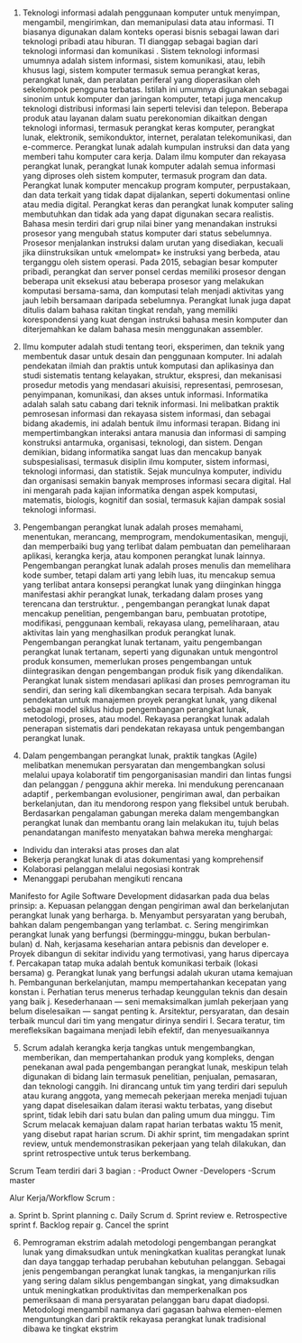 ###
1.	Teknologi informasi adalah penggunaan komputer untuk menyimpan, mengambil, mengirimkan, dan memanipulasi data atau informasi. TI biasanya digunakan dalam konteks operasi bisnis sebagai lawan dari teknologi pribadi atau hiburan. TI dianggap sebagai bagian dari teknologi informasi dan komunikasi . Sistem teknologi informasi umumnya adalah sistem informasi, sistem komunikasi, atau, lebih khusus lagi, sistem komputer termasuk semua perangkat keras, perangkat lunak, dan peralatan periferal yang dioperasikan oleh sekelompok pengguna terbatas. 
Istilah ini umumnya digunakan sebagai sinonim untuk komputer dan jaringan komputer, tetapi juga mencakup teknologi distribusi informasi lain seperti televisi dan telepon. Beberapa produk atau layanan dalam suatu perekonomian dikaitkan dengan teknologi informasi, termasuk perangkat keras komputer, perangkat lunak, elektronik, semikonduktor, internet, peralatan telekomunikasi, dan e-commerce. Perangkat lunak adalah kumpulan instruksi dan data yang memberi tahu komputer cara kerja. Dalam ilmu komputer dan rekayasa perangkat lunak, perangkat lunak komputer adalah semua informasi yang diproses oleh sistem komputer, termasuk program dan data. Perangkat lunak komputer mencakup program komputer, perpustakaan, dan data terkait yang tidak dapat dijalankan, seperti dokumentasi online atau media digital. Perangkat keras dan perangkat lunak komputer saling membutuhkan dan tidak ada yang dapat digunakan secara realistis. 
Bahasa mesin terdiri dari grup nilai biner yang menandakan instruksi prosesor yang mengubah status komputer dari status sebelumnya. Prosesor menjalankan instruksi dalam urutan yang disediakan, kecuali jika diinstruksikan untuk «melompat» ke instruksi yang berbeda, atau terganggu oleh sistem operasi. Pada 2015, sebagian besar komputer pribadi, perangkat dan server ponsel cerdas memiliki prosesor dengan beberapa unit eksekusi atau beberapa prosesor yang melakukan komputasi bersama-sama, dan komputasi telah menjadi aktivitas yang jauh lebih bersamaan daripada sebelumnya. Perangkat lunak juga dapat ditulis dalam bahasa rakitan tingkat rendah, yang memiliki korespondensi yang kuat dengan instruksi bahasa mesin komputer dan diterjemahkan ke dalam bahasa mesin menggunakan assembler. 

2.	Ilmu komputer adalah studi tentang teori, eksperimen, dan teknik yang membentuk dasar untuk desain dan penggunaan komputer. Ini adalah pendekatan ilmiah dan praktis untuk komputasi dan aplikasinya dan studi sistematis tentang kelayakan, struktur, ekspresi, dan mekanisasi prosedur metodis yang mendasari akuisisi, representasi, pemrosesan, penyimpanan, komunikasi, dan akses untuk informasi. Informatika adalah salah satu cabang dari teknik informasi. Ini melibatkan praktik pemrosesan informasi dan rekayasa sistem informasi, dan sebagai bidang akademis, ini adalah bentuk ilmu informasi terapan. Bidang ini mempertimbangkan interaksi antara manusia dan informasi di samping konstruksi antarmuka, organisasi, teknologi, dan sistem. Dengan demikian, bidang informatika sangat luas dan mencakup banyak subspesialisasi, termasuk disiplin ilmu komputer, sistem informasi, teknologi informasi, dan statistik. Sejak munculnya komputer, individu dan organisasi semakin banyak memproses informasi secara digital. Hal ini mengarah pada kajian informatika dengan aspek komputasi, matematis, biologis, kognitif dan sosial, termasuk kajian dampak sosial teknologi informasi. 

3.	Pengembangan perangkat lunak adalah proses memahami, menentukan, merancang, memprogram, mendokumentasikan, menguji, dan memperbaiki bug yang terlibat dalam pembuatan dan pemeliharaan aplikasi, kerangka kerja, atau komponen perangkat lunak lainnya. Pengembangan perangkat lunak adalah proses menulis dan memelihara kode sumber, tetapi dalam arti yang lebih luas, itu mencakup semua yang terlibat antara konsepsi perangkat lunak yang diinginkan hingga manifestasi akhir perangkat lunak, terkadang dalam proses yang terencana dan terstruktur. , pengembangan perangkat lunak dapat mencakup penelitian, pengembangan baru, pembuatan prototipe, modifikasi, penggunaan kembali, rekayasa ulang, pemeliharaan, atau aktivitas lain yang menghasilkan produk perangkat lunak. Pengembangan perangkat lunak tertanam, yaitu pengembangan perangkat lunak tertanam, seperti yang digunakan untuk mengontrol produk konsumen, memerlukan proses pengembangan untuk diintegrasikan dengan pengembangan produk fisik yang dikendalikan. Perangkat lunak sistem mendasari aplikasi dan proses pemrograman itu sendiri, dan sering kali dikembangkan secara terpisah. Ada banyak pendekatan untuk manajemen proyek perangkat lunak, yang dikenal sebagai model siklus hidup pengembangan perangkat lunak, metodologi, proses, atau model. Rekayasa perangkat lunak adalah penerapan sistematis dari pendekatan rekayasa untuk pengembangan perangkat lunak.

4.	Dalam pengembangan perangkat lunak, praktik tangkas (Agile) melibatkan menemukan persyaratan dan mengembangkan solusi melalui upaya kolaboratif tim pengorganisasian mandiri dan lintas fungsi dan pelanggan / pengguna akhir mereka. Ini mendukung perencanaan adaptif , perkembangan evolusioner, pengiriman awal, dan perbaikan berkelanjutan, dan itu mendorong respon yang fleksibel untuk berubah.
Berdasarkan pengalaman gabungan mereka dalam mengembangkan perangkat lunak dan membantu orang lain melakukan itu, tujuh belas penandatangan manifesto menyatakan bahwa mereka menghargai:
-	Individu dan interaksi atas proses dan alat
-	Bekerja perangkat lunak di atas dokumentasi yang komprehensif
-	Kolaborasi pelanggan melalui negosiasi kontrak
-	Menanggapi perubahan mengikuti rencana

Manifesto for Agile Software Development didasarkan pada dua belas prinsip:
a.	Kepuasan pelanggan dengan pengiriman awal dan berkelanjutan perangkat lunak yang berharga.
b.	Menyambut persyaratan yang berubah, bahkan dalam pengembangan yang terlambat.
c.	Sering mengirimkan perangkat lunak yang berfungsi (berminggu-minggu, bukan berbulan-bulan)
d.	Nah, kerjasama keseharian antara pebisnis dan developer
e.	Proyek dibangun di sekitar individu yang termotivasi, yang harus dipercaya
f.	Percakapan tatap muka adalah bentuk komunikasi terbaik (lokasi bersama)
g.	Perangkat lunak yang berfungsi adalah ukuran utama kemajuan
h.	Pembangunan berkelanjutan, mampu mempertahankan kecepatan yang konstan
i.	Perhatian terus menerus terhadap keunggulan teknis dan desain yang baik
j.	Kesederhanaan — seni memaksimalkan jumlah pekerjaan yang belum diselesaikan — sangat penting
k.	Arsitektur, persyaratan, dan desain terbaik muncul dari tim yang mengatur dirinya sendiri
l.	Secara teratur, tim merefleksikan bagaimana menjadi lebih efektif, dan menyesuaikannya

5.	Scrum adalah kerangka kerja tangkas untuk mengembangkan, memberikan, dan mempertahankan produk yang kompleks, dengan penekanan awal pada pengembangan perangkat lunak, meskipun telah digunakan di bidang lain termasuk penelitian, penjualan, pemasaran, dan teknologi canggih. Ini dirancang untuk tim yang terdiri dari sepuluh atau kurang anggota, yang memecah pekerjaan mereka menjadi tujuan yang dapat diselesaikan dalam iterasi waktu terbatas, yang disebut sprint, tidak lebih dari satu bulan dan paling umum dua minggu. Tim Scrum melacak kemajuan dalam rapat harian terbatas waktu 15 menit, yang disebut rapat harian scrum. Di akhir sprint, tim mengadakan sprint review, untuk mendemonstrasikan pekerjaan yang telah dilakukan, dan sprint retrospective untuk terus berkembang. 

Scrum Team terdiri dari 3 bagian :
-Product Owner
-Developers
-Scrum master

Alur Kerja/Workflow Scrum :

a.	Sprint
b.	Sprint planning
c.	Daily Scrum
d.	Sprint review
e.	Retrospective sprint
f.	Backlog repair
g.	Cancel the sprint

6.	Pemrograman ekstrim adalah metodologi pengembangan perangkat lunak yang dimaksudkan untuk meningkatkan kualitas perangkat lunak dan daya tanggap terhadap perubahan kebutuhan pelanggan. Sebagai jenis pengembangan perangkat lunak tangkas, ia menganjurkan rilis yang sering dalam siklus pengembangan singkat, yang dimaksudkan untuk meningkatkan produktivitas dan memperkenalkan pos pemeriksaan di mana persyaratan pelanggan baru dapat diadopsi. Metodologi mengambil namanya dari gagasan bahwa elemen-elemen menguntungkan dari praktik rekayasa perangkat lunak tradisional dibawa ke tingkat ekstrim
